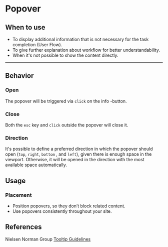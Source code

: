 # Popover

<TableOfContents></TableOfContents>

## When to use

* To display additional information that is not necessary for the task completion (User Flow).
* To give further explanation about workflow for better understandability.
* When it's not possible to show the content directly.

---

## Behavior 


### Open

The popover will be triggered via `click` on the info <p-icon name="information" aria="{ 'aria-label': 'Information icon' }"></p-icon>-button.

### Close 

Both the `esc` key and `click` outside the popover will close it.

### Direction
 
It's possible to define a preferred direction in which the popover should open (`top`, `right`, `bottom` , and `left`), 
given there is enough space in the viewport. Otherwise, it will be opened in the direction with the most available space automatically.


## Usage

### Placement

* Position popovers, so they don’t block related content.
* Use popovers consistently throughout your site.

## References

Nielsen Norman Group [Tooltip Guidelines](https://www.nngroup.com/articles/tooltip-guidelines/)

